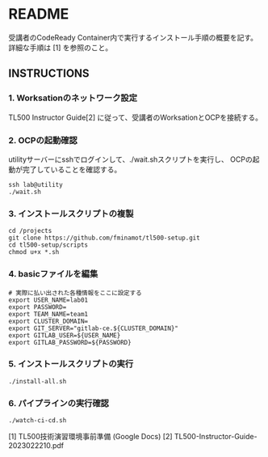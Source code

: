 # README

受講者のCodeReady Container内で実行するインストール手順の概要を記す。
詳細な手順は [1] を参照のこと。

## INSTRUCTIONS

### 1. Worksationのネットワーク設定

TL500 Instructor Guide[2] に従って、受講者のWorksationとOCPを接続する。

### 2. OCPの起動確認

utilityサーバーにsshでログインして、./wait.shスクリプトを実行し、
OCPの起動が完了していることを確認する。

```
ssh lab@utility
./wait.sh
```

### 3. インストールスクリプトの複製

```
cd /projects
git clone https://github.com/fminamot/tl500-setup.git
cd tl500-setup/scripts
chmod u+x *.sh
```

### 4. basicファイルを編集

```
# 実際に払い出された各種情報をここに設定する
export USER_NAME=lab01
export PASSWORD=
export TEAM_NAME=team1
export CLUSTER_DOMAIN=
export GIT_SERVER="gitlab-ce.${CLUSTER_DOMAIN}"
export GITLAB_USER=${USER_NAME}
export GITLAB_PASSWORD=${PASSWORD}
```

### 5. インストールスクリプトの実行

```
./install-all.sh
```

### 6. パイプラインの実行確認

```
./watch-ci-cd.sh
```

[1] TL500技術演習環境事前準備 (Google Docs)
[2] TL500-Instructor-Guide-2023022210.pdf




